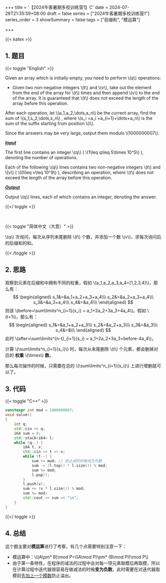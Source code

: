 +++
title = '【2024牛客暑期多校训练营1】C'
date = 2024-07-26T21:35:59+08:00
draft = false
series = ["2024牛客暑期多校训练营1"]
series_order = 3
showSummary = false
tags = ["前缀和", "模运算"]

+++

{{< katex >}}

## 1. 题目

{{< toggle "English" >}}

Given an array which is initially empty, you need to perform \\(q\\) operations:

- Given two non-negative integers \\(t\\) and \\(v\\), take out the element from the end of the array for \\(t\\) times and then append \\(v\\) to the end of the array. It is guaranteed that \\(t\\) does not exceed the length of the array before this operation.

After each operation, let \\(a_1,a_2,\dots,a_n\\)  be the current array, find the sum of \\(s_1,s_2,\dots,s_n\\) , where \\(s_i =a_i +a_{i+1}+\dots+a_n\\)  is the sum of the suffix starting from position \\(i\\).

Since the answers may be very large, output them modulo \\(1000000007\\).

***<u>Input</u>***

The first line contains an integer \\(q\\) ( \\(1\leq q\leq 5\times 10^5\\) ), denoting the number of operations.

Each of the following \\(q\\) lines contains two non-negative integers \\(t\\) and \\(v\\) ( \\(0\leq v\leq 10^9\\) ), describing an operation, where \\(t\\) does not exceed the length of the array before this operation.

***<u>Output</u>***

Output \\(q\\) lines, each of which contains an integer, denoting the answer.

{{</ toggle >}}

<br>

{{< toggle "简体中文（大意）" >}}

\\(q\\) 次询问，每次从序列末尾删除 \\(t\\) 个数，并添加一个数 \\(v\\)，求每次询问后的后缀和的和。

{{< /toggle >}}

## 2. 思路

观察到元素在后缀和中拥有不同的权重，假如 \\(a_1,a_2,a_3,a_4=[1,2,3,4]\\)，那么有：
$$
\begin{aligned}
s_1&=&a_1+a_2+a_3+a_4\\\
s_2&=&a_2+a_3+a_4\\\
s_3&=&a_3+a_4\\\
s_4&=&a_4\\\
\end{aligned}
$$
则该 \\(before=\sum\limits^n_{i=1}{s_i} = a_1+2a_2+3a_3+4a_4\\)。假如 \\(t=1\\)，那么有：
$$
\begin{aligned}
s_1&=&a_1+a_2+a_3\\\
s_2&=&a_2+a_3\\\
s_3&=&a_3\\\
s_4&=&\\\
\end{aligned}
$$
此时 \\(after=\sum\limits^{n-t}_{i=1}{s_i} = a_1+2a_2+3a_3=before-4a_4\\)。

计算 \\(\sum\limits^n_{i=1}{s_i}\\) 时，每次从末尾删除 \\(t\\) 个元素，都会删掉对应的 **权重** \\(\times\\) **数**。

那么每次操作的时候，只需要在总的 \\(\sum\limits^n_{i=1}{s_i}\\) 上进行增删就可以了。

## 3. 代码

{{< toggle "C++" >}}

```cpp
constexpr int mod = 1000000007;
void solve()
{
    int q;
    std::cin >> q;
    i64 sum = 0;
    std::stack<i64> l;
    while (q--) {
        i64 t, v;
        std::cin >> t >> v;
        while (t--) {
            sum += mod; // 防止减的时候成为负数
            sum -= (l.top() * l.size()) % mod;
            sum %= mod;
            l.pop();
        }
        l.push(v);
        sum += (v * l.size()) % mod;
        sum %= mod;
        std::cout << sum << "\n";
    }
}
```

{{</ toggle >}}

## 4. 总结

这个题主要对**模运算**进行了考察，有几个点需要特别注意一下：

- 模运算中：\\((A\pm\* B)\mod P=((A\mod P)\pm* (B\mod P))\mod P\\)
- 由于第一条特性，在程序的减法的过程中会对每一项元素取模后再取模，所以在计算过程中迭代器很容易在做减法的时候**变为负数**，此时需要在对迭代器取模前<u>先加上一个模数</u>防止溢出。
